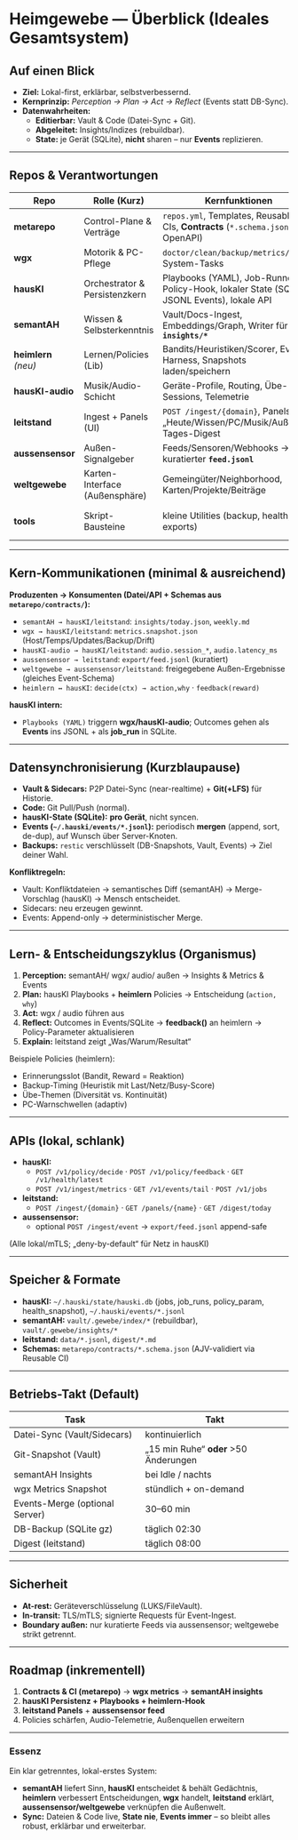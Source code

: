 # Heimgewebe — Überblick (Ideales Gesamtsystem)

## Auf einen Blick

- **Ziel:** Lokal-first, erklärbar, selbstverbessernd.
- **Kernprinzip:** *Perception → Plan → Act → Reflect* (Events statt DB-Sync).
- **Datenwahrheiten:**
  - **Editierbar:** Vault & Code (Datei-Sync + Git).
  - **Abgeleitet:** Insights/Indizes (rebuildbar).
  - **State:** je Gerät (SQLite), **nicht** sharen – nur **Events** replizieren.

---

## Repos & Verantwortungen

| Repo | Rolle (Kurz) | Kernfunktionen | Eingänge | Ausgänge |
| --- | --- | --- | --- | --- |
| **metarepo** | Control-Plane & Verträge | `repos.yml`, Templates, Reusable-CIs, **Contracts** (`*.schema.json`, OpenAPI) | — | Contracts, CI-Checks |
| **wgx** | Motorik & PC-Pflege | `doctor/clean/backup/metrics/drift`, System-Tasks | Jobs (hausKI), Policies (heimlern) | **Metrics-Snapshots**, Outcomes, Logs |
| **hausKI** | Orchestrator & Persistenzkern | Playbooks (YAML), Job-Runner, Policy-Hook, lokaler State (SQLite + JSONL Events), lokale API | Insights (semantAH), Metrics (wgx), Audio-Events, Außen-Events (optional) | Jobs→wgx, Decisions (heimlern), **Events**, Exporte für leitstand |
| **semantAH** | Wissen & Selbsterkenntnis | Vault/Docs-Ingest, Embeddings/Graph, Writer für **`insights/*`** | Vault, Code/Docs | `insights/today.json`, `weekly.md`, `.gewebe/index/*` |
| **heimlern** *(neu)* | Lernen/Policies (Lib) | Bandits/Heuristiken/Scorer, Eval-Harness, Snapshots laden/speichern | Kontext (hausKI), Feedback/Rewards | Decisions (`action, score, why`) |
| **hausKI-audio** | Musik/Audio-Schicht | Geräte-Profile, Routing, Übe-Sessions, Telemetrie | User-Aktion, Systemstatus | `audio.session_*`, `audio.latency_ms` |
| **leitstand** | Ingest + Panels (UI) | `POST /ingest/{domain}`, Panels „Heute/Wissen/PC/Musik/Außen“, Tages-Digest | Snapshots/Insights/Events | Visualisierung, Benachrichtigung |
| **aussensensor** | Außen-Signalgeber | Feeds/Sensoren/Webhooks → kuratierter **`feed.jsonl`** | Web/APIs/Sensorik/Weltgewebe | Außen-Events |
| **weltgewebe** | Karten-Interface (Außensphäre) | Gemeingüter/Neighborhood, Karten/Projekte/Beiträge | Nutzer/Web | Freigegebene Außen-Ergebnisse (→ aussensensor/leitstand) |
| **tools** | Skript-Bausteine | kleine Utilities (backup, health, diffs, exports) | — | von wgx/hausKI/semantAH genutzt |

---

## Kern-Kommunikationen (minimal & ausreichend)

**Produzenten → Konsumenten (Datei/API + Schemas aus `metarepo/contracts/`):**

- `semantAH → hausKI/leitstand`: `insights/today.json`, `weekly.md`
- `wgx → hausKI/leitstand`: `metrics.snapshot.json` (Host/Temps/Updates/Backup/Drift)
- `hausKI-audio → hausKI/leitstand`: `audio.session_*`, `audio.latency_ms`
- `aussensensor → leitstand`: `export/feed.jsonl` (kuratiert)
- `weltgewebe → aussensensor/leitstand`: freigegebene Außen-Ergebnisse (gleiches Event-Schema)
- `heimlern ↔ hausKI`: `decide(ctx) → action,why` · `feedback(reward)`

**hausKI intern:**

- `Playbooks (YAML)` triggern **wgx/hausKI-audio**; Outcomes gehen als **Events** ins JSONL + als **job_run** in SQLite.

---

## Datensynchronisierung (Kurzblaupause)

- **Vault & Sidecars:** P2P Datei-Sync (near-realtime) + **Git(+LFS)** für Historie.
- **Code:** Git Pull/Push (normal).
- **hausKI-State (SQLite):** **pro Gerät**, nicht syncen.
- **Events (`~/.hauski/events/*.jsonl`):** periodisch **mergen** (append, sort, de-dup), auf Wunsch über Server-Knoten.
- **Backups:** `restic` verschlüsselt (DB-Snapshots, Vault, Events) → Ziel deiner Wahl.

**Konfliktregeln:**

- Vault: Konfliktdateien → semantisches Diff (semantAH) → Merge-Vorschlag (hausKI) → Mensch entscheidet.
- Sidecars: neu erzeugen gewinnt.
- Events: Append-only → deterministischer Merge.

---

## Lern- & Entscheidungszyklus (Organismus)

1. **Perception:** semantAH/ wgx/ audio/ außen → Insights & Metrics & Events
2. **Plan:** hausKI Playbooks + **heimlern** Policies → Entscheidung (`action, why`)
3. **Act:** wgx / audio führen aus
4. **Reflect:** Outcomes in Events/SQLite → **feedback()** an heimlern → Policy-Parameter aktualisieren
5. **Explain:** leitstand zeigt „Was/Warum/Resultat“

Beispiele Policies (heimlern):

- Erinnerungsslot (Bandit, Reward = Reaktion)
- Backup-Timing (Heuristik mit Last/Netz/Busy-Score)
- Übe-Themen (Diversität vs. Kontinuität)
- PC-Warnschwellen (adaptiv)

---

## APIs (lokal, schlank)

- **hausKI:**
  - `POST /v1/policy/decide` · `POST /v1/policy/feedback` · `GET /v1/health/latest`
  - `POST /v1/ingest/metrics` · `GET /v1/events/tail` · `POST /v1/jobs`
- **leitstand:**
  - `POST /ingest/{domain}` · `GET /panels/{name}` · `GET /digest/today`
- **aussensensor:**
  - optional `POST /ingest/event` → `export/feed.jsonl` append-safe

(Alle lokal/mTLS; „deny-by-default“ für Netz in hausKI)

---

## Speicher & Formate

- **hausKI:** `~/.hauski/state/hauski.db` (jobs, job_runs, policy_param, health_snapshot), `~/.hauski/events/*.jsonl`
- **semantAH:** `vault/.gewebe/index/*` (rebuildbar), `vault/.gewebe/insights/*`
- **leitstand:** `data/*.jsonl`, `digest/*.md`
- **Schemas:** `metarepo/contracts/*.schema.json` (AJV-validiert via Reusable CI)

---

## Betriebs-Takt (Default)

| Task | Takt |
| --- | --- |
| Datei-Sync (Vault/Sidecars) | kontinuierlich |
| Git-Snapshot (Vault) | „15 min Ruhe“ **oder** >50 Änderungen |
| semantAH Insights | bei Idle / nachts |
| wgx Metrics Snapshot | stündlich + on-demand |
| Events-Merge (optional Server) | 30–60 min |
| DB-Backup (SQLite gz) | täglich 02:30 |
| Digest (leitstand) | täglich 08:00 |

---

## Sicherheit

- **At-rest:** Geräteverschlüsselung (LUKS/FileVault).
- **In-transit:** TLS/mTLS; signierte Requests für Event-Ingest.
- **Boundary außen:** nur kuratierte Feeds via aussensensor; weltgewebe strikt getrennt.

---

## Roadmap (inkrementell)

1. **Contracts & CI (metarepo)** → **wgx metrics** → **semantAH insights**
2. **hausKI Persistenz + Playbooks + heimlern-Hook**
3. **leitstand Panels** + **aussensensor feed**
4. Policies schärfen, Audio-Telemetrie, Außenquellen erweitern

---

### Essenz

Ein klar getrenntes, lokal-erstes System:

- **semantAH** liefert Sinn, **hausKI** entscheidet & behält Gedächtnis, **heimlern** verbessert Entscheidungen, **wgx** handelt, **leitstand** erklärt, **aussensensor/weltgewebe** verknüpfen die Außenwelt.
- **Sync:** Dateien & Code live, **State nie**, **Events immer** – so bleibt alles robust, erklärbar und erweiterbar.
